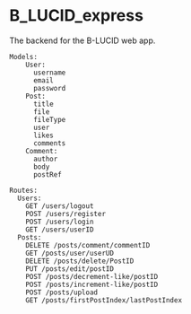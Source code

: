 # B_LUCID_express

The backend for the B-LUCID web app.

    Models:
        User:
          username
          email
          password
        Post:
          title
          file
          fileType
          user
          likes
          comments
        Comment:
          author
          body
          postRef
    
    Routes:
      Users:
        GET /users/logout
        POST /users/register
        POST /users/login
        GET /users/userID
      Posts:
        DELETE /posts/comment/commentID
        GET /posts/user/userUD
        DELETE /posts/delete/PostID
        PUT /posts/edit/postID
        POST /posts/decrement-like/postID
        POST /posts/increment-like/postID
        POST /posts/upload
        GET /posts/firstPostIndex/lastPostIndex
